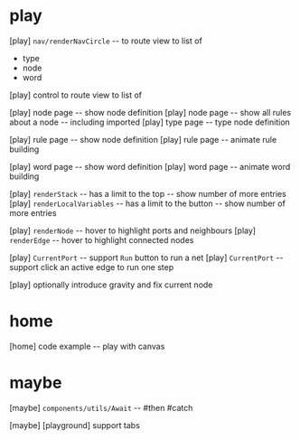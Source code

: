 # play

[play] `nav/renderNavCircle` -- to route view to list of

- type
- node
- word

[play] control to route view to list of

[play] node page -- show node definition
[play] node page -- show all rules about a node -- including imported
[play] type page -- type node definition

[play] rule page -- show node definition
[play] rule page -- animate rule building

[play] word page -- show word definition
[play] word page -- animate word building

[play] `renderStack` -- has a limit to the top -- show number of more entries
[play] `renderLocalVariables` -- has a limit to the button -- show number of more entries

[play] `renderNode` -- hover to highlight ports and neighbours
[play] `renderEdge` -- hover to highlight connected nodes

[play] `CurrentPort` -- support `Run` button to run a net
[play] `CurrentPort` -- support click an active edge to run one step

[play] optionally introduce gravity and fix current node

# home

[home] code example -- play with canvas

# maybe

[maybe] `components/utils/Await` -- #then #catch

[maybe] [playground] support tabs
